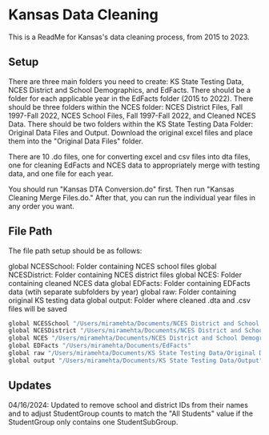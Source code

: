 
# Kansas Data Cleaning

This is a ReadMe for Kansas's data cleaning process, from 2015 to 2023.


## Setup

There are three main folders you need to create: KS State Testing Data, NCES District and School Demographics, and EdFacts.
There should be a folder for each applicable year in the EdFacts folder (2015 to 2022).
There should be three folders within the NCES folder:
NCES District Files, Fall 1997-Fall 2022, NCES School Files, Fall 1997-Fall 2022, and Cleaned NCES Data.
There should be two folders within the KS State Testing Data Folder: Original Data Files and Output.
Download the original excel files and place them into the "Original Data Files" folder. 

There are 10 .do files, one for converting excel and csv files into dta files, one for cleaning EdFacts and NCES data to appropriately merge with testing data, and one file for each year.

You should run "Kansas DTA Conversion.do" first. Then run "Kansas Cleaning Merge Files.do."  After that, you can run the individual year files in any order you want.
    
## File Path

The file path setup should be as follows: 

global NCESSchool: Folder containing NCES school files
global NCESDistrict: Folder containing NCES district files
global NCES: Folder containing cleaned NCES data
global EDFacts: Folder containing EDFacts data (wtih separate subfolders by year)
global raw: Folder containing original KS testing data
global output: Folder where cleaned .dta and .csv files will be saved

```bash
global NCESSchool "/Users/miramehta/Documents/NCES District and School Demographics/NCES School Files, Fall 1997-Fall 2022"
global NCESDistrict "/Users/miramehta/Documents/NCES District and School Demographics/NCES District Files, Fall 1997-Fall 2022"
global NCES "/Users/miramehta/Documents/NCES District and School Demographics/Cleaned NCES Data"
global EDFacts "/Users/miramehta/Documents/EdFacts"
global raw "/Users/miramehta/Documents/KS State Testing Data/Original Data Files"
global output "/Users/miramehta/Documents/KS State Testing Data/Output"
```
## Updates

04/16/2024: Updated to remove school and district IDs from their names and to adjust StudentGroup counts to match the "All Students" value if the StudentGroup only contains one StudentSubGroup.